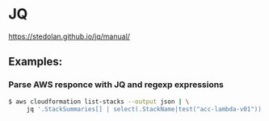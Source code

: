 # JQ

https://stedolan.github.io/jq/manual/

## Examples:

### Parse AWS responce with JQ and regexp expressions

```bash
$ aws cloudformation list-stacks --output json | \
     jq '.StackSummaries[] | select(.StackName|test("acc-lambda-v01"))'
```